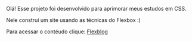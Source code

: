 Olá! Esse projeto foi desenvolvido para aprimorar meus estudos em CSS.

Nele construí um site usando as técnicas do Flexbox :)

Para acessar o contéudo clique: <a href="https://flexblogcss.netlify.app" target="_blank">Flexblog<a/>

